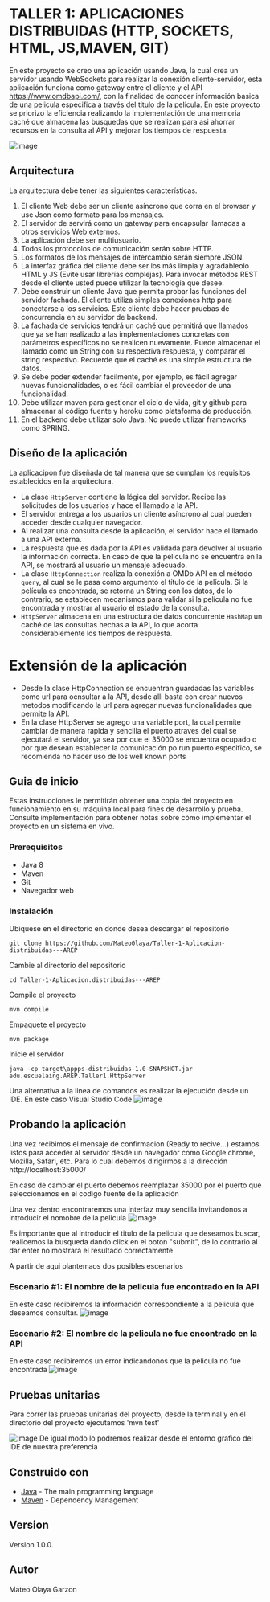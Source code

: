 # TALLER 1: APLICACIONES DISTRIBUIDAS (HTTP, SOCKETS, HTML, JS,MAVEN, GIT)

En este proyecto se creo una aplicación usando Java, la cual crea un servidor usando WebSockets para realizar la conexión cliente-servidor, esta aplicación funciona como gateway entre el cliente y el API https://www.omdbapi.com/, con la finalidad de conocer información basica de una pelicula especifica a través del titulo de la pelicula. En este proyecto se priorizo la eficiencia realizando la implementación de una memoria caché que almacena las busquedas que se realizan para asi ahorrar recursos en la consulta al API y mejorar los tiempos de respuesta.

![image](https://github.com/Mateo0laya/Taller-1-Aplicacion-distribuidas---AREP/assets/89365336/923aa8bb-5f9c-40aa-ac45-871f70cf207b)

## Arquitectura 
La arquitectura debe tener las siguientes características.

1. El cliente Web debe ser un cliente asíncrono que corra en el browser  y use Json como formato para los mensajes.
2. El servidor de servirá como un gateway para encapsular llamadas a otros servicios Web externos.
3. La aplicación debe ser multiusuario.
4. Todos los protocolos de comunicación serán sobre HTTP.
5. Los formatos de los mensajes de intercambio serán siempre JSON.
6. La interfaz gráfica del cliente debe ser los más limpia y agradableolo HTML y JS (Evite usar librerías complejas). Para invocar métodos REST desde el cliente usted puede utilizar la tecnología que desee.
7. Debe construir un cliente Java que permita probar las funciones del servidor fachada. El cliente utiliza simples conexiones http para conectarse a los servicios. Este cliente debe hacer pruebas de concurrencia en su servidor de backend.
8. La fachada de servicios tendrá un caché que permitirá que llamados que ya se han realizado a las implementaciones concretas con parámetros específicos no se realicen nuevamente. Puede almacenar el llamado como un String con su respectiva respuesta, y comparar el string respectivo. Recuerde que el caché es una simple estructura de datos.
9. Se debe poder extender fácilmente, por ejemplo, es fácil agregar nuevas funcionalidades, o es fácil cambiar el proveedor de una funcionalidad.
10. Debe utilizar maven para gestionar el ciclo de vida, git y github para almacenar al código fuente y heroku como plataforma de producción.
11. En el backend debe utilizar solo Java. No puede utilizar frameworks como SPRING.

## Diseño de la aplicación

La aplicacipon fue diseñada de tal manera que se cumplan los requisitos establecidos en la arquitectura.

- La clase `HttpServer` contiene la lógica del servidor. Recibe las solicitudes de los usuarios y hace el llamado a la API.
- El servidor entrega a los usuarios un cliente asíncrono al cual pueden acceder desde cualquier navegador.
- Al realizar una consulta desde la aplicación, el servidor hace el llamado a una API externa.
- La respuesta que es dada por la API es validada para devolver al usuario la información correcta. En caso de que la película no se encuentra en la API, se mostrará al usuario un mensaje adecuado.
- La clase `HttpConnection` realiza la conexión a OMDb API en el método `query`, al cual se le pasa como argumento el título de la película. Si la película es encontrada, se retorna un String con los datos, de lo contrario, se establecen mecanismos para validar si la película no fue encontrada y mostrar al usuario el estado de la consulta.
- `HttpServer` almacena en una estructura de datos concurrente `HashMap` un caché de las consultas hechas a la API, lo que acorta considerablemente los tiempos de respuesta.

# Extensión de la aplicación

- Desde la clase HttpConnection se encuentran guardadas las variables como url para ocnsultar a la API, desde alli basta con crear nuevos metodos modificando la url para agregar nuevas funcionalidades que permite la API.
- En la clase HttpServer se agrego una variable port, la cual permite cambiar de manera rapida y sencilla el puerto atraves del cual se ejecutará el servidor, ya sea por que el 35000 se encuentra ocupado o por que desean establecer la comunicación po run puerto especifico, se recomienda no hacer uso de los well known ports

## Guia de inicio

Estas instrucciones le permitirán obtener una copia del proyecto en funcionamiento en su máquina local para fines de desarrollo y prueba. Consulte implementación para obtener notas sobre cómo implementar el proyecto en un sistema en vivo.

### Prerequisitos

- Java 8
- Maven
- Git
- Navegador web

### Instalación

Ubiquese en el directorio en donde desea descargar el repositorio

`git clone https://github.com/Mateo0laya/Taller-1-Aplicacion-distribuidas---AREP`

Cambie al directorio del repositorio

`cd Taller-1-Aplicacion.distribuidas---AREP`

Compile el proyecto

`mvn compile`

Empaquete el proyecto

`mvn package`

Inicie el servidor

`java -cp target\appps-distribuidas-1.0-SNAPSHOT.jar edu.escuelaing.AREP.Taller1.HttpServer`

Una alternativa a la linea de comandos es realizar la ejecución desde un IDE. En este caso Visual Studio Code
![image](https://github.com/Mateo0laya/Taller-1-Aplicacion-distribuidas---AREP/assets/89365336/3db3884b-61d5-4a6f-a735-14e72480b78a)

## Probando la aplicación

Una vez recibimos el mensaje de confirmacion (Ready to recive...) estamos listos para acceder al servidor desde un navegador como Google chrome, Mozilla, Safari, etc.
Para lo cual debemos dirigirmos a la dirección
http://localhost:35000/

En caso de cambiar el puerto debemos reemplazar 35000 por el puerto que seleccionamos en el codigo fuente de la aplicación

Una vez dentro encontraremos una interfaz muy sencilla invitandonos a introducir el nomobre de la pelicula
![image](https://github.com/Mateo0laya/Taller-1-Aplicacion-distribuidas---AREP/assets/89365336/f355ab4a-f19b-4320-a374-fe5fb4bc2f82)

Es importante que al introducir el titulo de la pelicula que deseamos buscar, realicemos la busqueda dando click en el boton "submit", de lo contrario al dar enter no mostrará el resultado correctamente

A partir de aqui plantemaos dos posibles escenarios

### Escenario #1: El nombre de la pelicula fue encontrado en la API
En este caso recibiremos la información correspondiente a la pelicula que deseamos consultar.
![image](https://github.com/Mateo0laya/Taller-1-Aplicacion-distribuidas---AREP/assets/89365336/858bea99-3c08-4db4-a9a4-8600b1682ea2)

### Escenario #2: El nombre de la pelicula no fue encontrado en la API
En este caso recibiremos un error indicandonos que la pelicula no fue encontrada
![image](https://github.com/Mateo0laya/Taller-1-Aplicacion-distribuidas---AREP/assets/89365336/114138e5-0588-4071-8319-d13a36a7e1f9)

## Pruebas unitarias

Para correr las pruebas unitarias del proyecto, desde la terminal y en el directorio del proyecto ejecutamos
'mvn test' 

![image](https://github.com/Mateo0laya/Taller-1-Aplicacion-distribuidas---AREP/assets/89365336/431a3d1a-1fd6-4189-8941-854752623a22)
De igual modo lo podremos realizar desde el entorno grafico del IDE de nuestra preferencia

## Construido con

* [Java](https://www.java.com/es/) - The main programming language
* [Maven](https://maven.apache.org/) - Dependency Management

## Version

Version 1.0.0.

## Autor

Mateo Olaya Garzon
